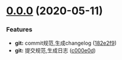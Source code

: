 # [0.0.0](https://gitlab.oneitfarm.com/itfarm_zhangyi/idg-vue-ts/compare/0.1.1...0.0.0) (2020-05-11)


### Features

* **git:** commit规范,生成changelog ([182e2f9](https://gitlab.oneitfarm.com/itfarm_zhangyi/idg-vue-ts/commit/182e2f953abf844d7f4cb67662c3e35bd01e5e47))
* **git:** 提交规范,生成日志 ([c000e0d](https://gitlab.oneitfarm.com/itfarm_zhangyi/idg-vue-ts/commit/c000e0d32101a936e77c693d1bca04a060cb7fb1))



